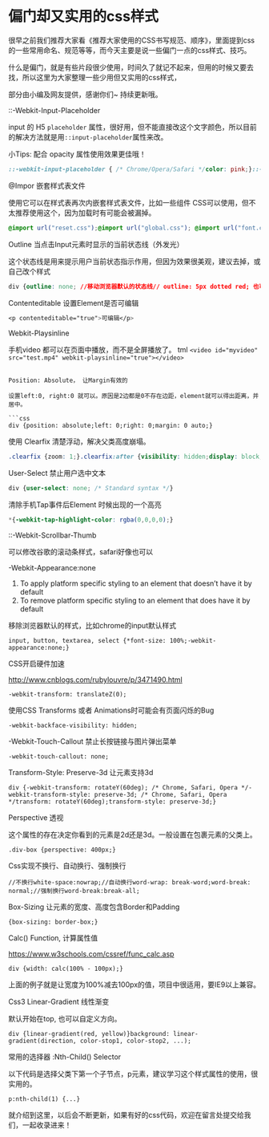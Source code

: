 
# 偏门却又实用的css样式

很早之前我们推荐大家看《推荐大家使用的CSS书写规范、顺序》，里面提到css的一些常用命名、规范等等，而今天主要是说一些偏门一点的css样式、技巧。

什么是偏门，就是有些片段很少使用，时间久了就记不起来，但用的时候又要去找，所以这里为大家整理一些少用但又实用的css样式，
<!--more-->

部分由小编及网友提供，感谢你们~ 持续更新哦。

::-Webkit-Input-Placeholder

input 的 H5 `placeholder` 属性，很好用，但不能直接改这个文字颜色，所以目前的解决方法就是用`::input-placeholder`属性来改。

小Tips: 配合 opacity 属性使用效果更佳哦！

```css
::-webkit-input-placeholder { /* Chrome/Opera/Safari */color: pink;}::-moz-placeholder { /* Firefox 19+ */color: pink;}:-ms-input-placeholder { /* IE 10+ */color: pink;}:-moz-placeholder { /* Firefox 18- */color: pink;}
```

@Impor 嵌套样式表文件

使用它可以在样式表再次内嵌套样式表文件，比如一些组件 CSS可以使用，但不太推荐使用这个，因为加载时有可能会被漏掉。

```css
@import url("reset.css");@import url("global.css"); @import url("font.css");
```

Outline 当点击Input元素时显示的当前状态线（外发光）

这个状态线是用来提示用户当前状态指示作用，但因为效果很美观，建议去掉，或自己改个样式

```css
div {outline: none; //移动浏览器默认的状态线// outline: 5px dotted red; 也可以设置样式}
```

Contenteditable 设置Element是否可编辑

```css
<p contenteditable="true">可编辑</p>
```

Webkit-Playsinline

手机video 都可以在页面中播放，而不是全屏播放了。
tml
`<video id="myvideo" src="test.mp4" webkit-playsinline="true"></video>`

```

Position: Absolute， 让Margin有效的

设置left:0, right:0 就可以。原因是2边都是0不存在边距，element就可以得出距离，并居中。

```css
div {position: absolute;left: 0;right: 0;margin: 0 auto;}
```

使用 Clearfix 清楚浮动，解决父类高度崩塌。

```css
.clearfix {zoom: 1;}.clearfix:after {visibility: hidden;display: block;font-size: 0;content: " ";clear: both;height: 0;}
```

User-Select 禁止用户选中文本

```css
div {user-select: none; /* Standard syntax */}
```

清除手机Tap事件后Element 时候出现的一个高亮

```css
*{-webkit-tap-highlight-color: rgba(0,0,0,0);}
```

::-Webkit-Scrollbar-Thumb

可以修改谷歌的滚动条样式，safari好像也可以

-Webkit-Appearance:none

1. To apply platform specific styling to an element that doesn’t have it by default
2. To remove platform specific styling to an element that does have it by default

移除浏览器默认的样式，比如chrome的input默认样式

```
input, button, textarea, select {*font-size: 100%;-webkit-appearance:none;}
```

CSS开启硬件加速

<http://www.cnblogs.com/rubylouvre/p/3471490.html>

```
-webkit-transform: translateZ(0);
```

使用CSS Transforms 或者 Animations时可能会有页面闪烁的Bug

```
-webkit-backface-visibility: hidden;
```

-Webkit-Touch-Callout 禁止长按链接与图片弹出菜单

```
-webkit-touch-callout: none;
```

Transform-Style: Preserve-3d 让元素支持3d

```
div {-webkit-transform: rotateY(60deg); /* Chrome, Safari, Opera */-webkit-transform-style: preserve-3d; /* Chrome, Safari, Opera */transform: rotateY(60deg);transform-style: preserve-3d;}
```

Perspective 透视

这个属性的存在决定你看到的元素是2d还是3d。一般设置在包裹元素的父类上。

```
.div-box {perspective: 400px;}
```

Css实现不换行、自动换行、强制换行

```
//不换行white-space:nowrap;//自动换行word-wrap: break-word;word-break: normal;//强制换行word-break:break-all;
```

Box-Sizing 让元素的宽度、高度包含Border和Padding

```
{box-sizing: border-box;}
```

Calc() Function, 计算属性值

<https://www.w3schools.com/cssref/func_calc.asp>

```
div {width: calc(100% - 100px);}
```

上面的例子就是让宽度为100%减去100px的值，项目中很适用，要IE9以上兼容。

Css3 Linear-Gradient 线性渐变

默认开始在top, 也可以自定义方向。

```
div {linear-gradient(red, yellow)}background: linear-gradient(direction, color-stop1, color-stop2, ...);
```

常用的选择器 :Nth-Child() Selector

以下代码是选择父类下第一个子节点，p元素，建议学习这个样式属性的使用，很实用的。

```
p:nth-child(1) {...}
```

就介绍到这里，以后会不断更新，如果有好的css代码，欢迎在留言处提交给我们，一起收录进来！
